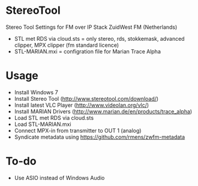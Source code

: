 # StereoTool
Stereo Tool Settings for FM over IP Stack ZuidWest FM (Netherlands)

- STL met RDS via cloud.sts = only stereo, rds, stokkemask, advanced clipper, MPX clipper (fm standard licence)
- STL-MARIAN.mxi = configration file for Marian Trace Alpha

# Usage
- Install Windows 7
- Install Stereo Tool (http://www.stereotool.com/download/)
- Install latest VLC Player (http://www.videolan.org/vlc/)
- Install MARIAN Drivers (http://www.marian.de/en/products/trace_alpha)
- Load STL met RDS via cloud.sts
- Load STL-MARIAN.mxi
- Connect MPX-in from transmitter to OUT 1 (analog)
- Syndicate metadata using https://github.com/rmens/zwfm-metadata

# To-do
- Use ASIO instead of Windows Audio
